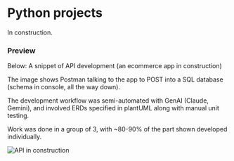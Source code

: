 # Python projects

In construction.

### Preview
Below: A snippet of API development (an ecommerce app in construction)

The image shows Postman talking to the app to POST into a SQL database (schema in console, all the way down).

The development workflow was semi-automated with GenAI (Claude, Gemini), and involved ERDs specified in plantUML along with manual unit testing.

Work was done in a group of 3, with ~80-90% of the part shown developed individually.

![API in construction](https://github.com/user-attachments/assets/a4699734-ce91-4cdb-9f1e-ad5947aa45dd)
